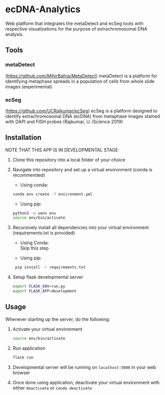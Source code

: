 # ecDNA-Analytics

Web platform that integrates the metaDetect and ecSeg  tools with respective visualizations for the purpose of extrachromosomal DNA analysis.

## Tools

### metaDetect

(<https://github.com/MihirBafna/MetaDetect>)
metaDetect is a platform for identifying metaphase spreads in a population of cells from whole slide images (experimental)

### ecSeg

(<https://github.com/UCRajkumar/ecSeg>)
ecSeg is a platform designed to identify extrachromosomal DNA (ecDNA) from metaphase images stained with DAPI and FISH probes (Rajkumar, U. iScience 2019)

## Installation

NOTE THAT THIS APP IS IN DEVELOPMENTAL STAGE

1. Clone this repository into a local folder of your choice

2. Navigate into repository and set up a virtual environment (conda is recommended)
    * Using conda:
    ```bash
    conda env create -f environment.yml
    ```
    * Using pip:
    ```bash
    python3 -m venv env
    source env/bin/activate
    ```
3. Recursively install all dependencies into your virtual environment (requirements.txt is provided)
    * Using Conda:  
        Skip this step
    
    * Using pip:
    ```bash
     pip install -r requirements.txt
     ```

       
4. Setup flask developmental server

    ```bash
    export FLASK_ENV=run.py
    export FLASK_APP=development
    ```

## Usage

Whenever starting up the server, do the following:

1. Activate your virtual environment

    ```bash
    source env/bin/activate
    ```

2. Run application

    ```bash
    flask run
    ```

3. Developmental server will be running on ```localhost:5000``` in your web browser

4. Once done using application, deactivate your virtual environment with either ```deactivate``` or ```conda deactivate```

